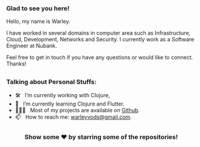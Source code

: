 ### Glad to see you here! &nbsp;

Hello, my name is Warley.

I have worked in several domains in computer area such as Infrastructure, Cloud, Development, Networks and Security. I currently work as a Software Engineer at Nubank.

Feel free to get in touch if you have any questions or would like to connect. Thanks!


##

### Talking about Personal Stuffs:
- 🛠 &nbsp; I’m currently working with Clojure, <br />
- 🚀 &nbsp; I’m currently learning Clojure and Flutter.
- 👨🏻‍💻 &nbsp; Most of my projects are available on [Github](https://github.com/warleyvods).
- 📫 &nbsp; How to reach me: warleyvods@gmail.com.


##

<div align="center">

### Show some ❤️ by starring some of the repositories!

</div>


